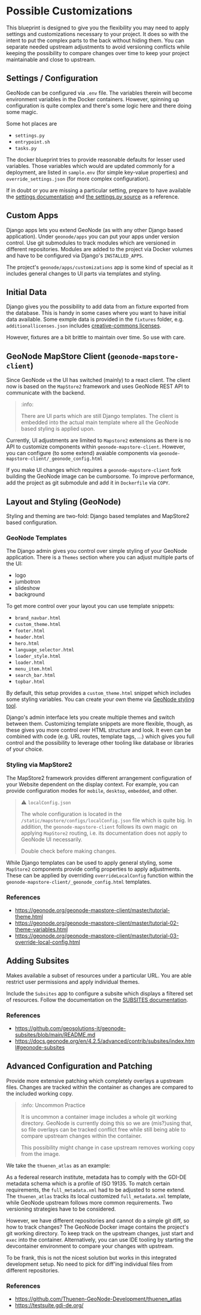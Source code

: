 # Possible Customizations

This blueprint is designed to give you the flexibility you may need to apply settings and customizations necessary to your project.
It does so with the intent to put the complex parts to the back without hiding them. 
You can separate needed upstream adjustments to avoid versioning conflicts while keeping the possibility to compare changes over time to keep your project maintainable and close to upstream. 


## Settings / Configuration

GeoNode can be configured via `.env` file.
The variables therein will become environment variables in the Docker containers.
However, spinning up configuration is quite complex and there's some logic here and there doing some magic.

Some hot places are

- `settings.py`
- `entrypoint.sh`
- `tasks.py`  

The docker blueprint tries to provide reasonable defaults for lesser used variables.
Those variables which would are updated commonly for a deployment, are listed in `sample.env` (for simple key-value properties) and `override_settings.json` (for more complex configuration).

If in doubt or you are missing a particular setting, prepare to have available the [settings documentation](https://docs.geonode.org/en/master/basic/settings/index.html#settings) and [the settings.py source](https://github.com/GeoNode/geonode/blob/master/geonode/settings.py) as a reference.


## Custom Apps

Django apps lets you extend GeoNode (as with any other Django based application).
Under `geonode/apps` you can put your apps under version control.
Use git submodules to track modules which are versioned in different repositories.
Modules are added to the project via Docker volumes and have to be configured via Django's `INSTALLED_APPS`.

The project's `geonode/apps/customizations` app is some kind of special as it includes general changes to UI parts via templates and styling.


## Initial Data

Django gives you the possibility to add data from an fixture exported from the database.
This is handy in some cases where you want to have initial data available.
Some exmple data is provided in the `fixtures` folder, e.g. `additionallicenses.json` includes [creative-commons licenses](https://creativecommons.org/).

However, fixtures are a bit brittle to maintain over time.
So use with care.

## GeoNode MapStore Client (`geonode-mapstore-client`)

Since GeoNode `v4` the UI has switched (mainly) to a react client.
The client now is based on the `MapStore2` framework and uses GeoNode REST API to communicate with the backend.

> :info: 
>
> There are UI parts which are still Django templates.
> The client is embedded into the actual main template where all the GeoNode based styling is applied upon.

Currently, UI adjustments are limited to `Mapstore2` extensions as there is no API to customize components within `geonode-mapstore-client`.
However, you can configure (to some extend) avaiable components via `geonode-mapstore-client/_geonode_config.html`

If you make UI changes which requires a `geonode-mapstore-client` fork building the GeoNode image can be cumborsome.
To improve performance, add the project as git submodule and add it in `Dockerfile` via `COPY`.


## Layout and Styling (GeoNode)

Styling and theming are two-fold: Django based templates and MapStore2 based configuration.


### GeoNode Templates

The Django admin gives you control over simple styling of your GeoNode application.
There is a `Themes` section where you can adjust multiple parts of the UI:

- logo
- jumbotron
- slideshow
- background

To get more control over your layout you can use template snippets:

- `brand_navbar.html`
- `custom_theme.html`
- `footer.html`
- `header.html`
- `hero.html`
- `language_selector.html`
- `loader_style.html`
- `loader.html`
- `menu_item.html`
- `search_bar.html`
- `topbar.html`

By default, this setup provides a `custom_theme.html` snippet which includes some styling variables.
You can create your own theme via [GeoNode styling tool](https://geonode.org/geonode-mapstore-client/master/tutorial-theme.html).

Django's admin interface lets you create multiple themes and switch between them.
Customizing template snippets are more flexible, though, as these gives you more control over HTML structure and look.
It even can be combined with code (e.g. URL routes, template tags, ...) which gives you full control and the possibility to leverage other tooling like database or libraries of your choice.


### Styling via MapStore2

The MapStore2 framework provides different arrangement configuration of your Website dependent on the display context.
For example, you can provide configuration modes for `mobile`, `desktop`, `embedded`, and other.

> :warning: `localConfig.json`
>
> The whole configuration is located in the `/static/mapstore/configs/localConfig.json` file which is quite big.
> In addition, the `geonode-mapstore-client` follows its own magic on applying `MapStore2` routing, i.e. its documentation does not apply to GeoNode UI necessarily.
> 
> Double check before making changes.

While Django templates can be used to apply general styling, some `MapStore2` components provide config properties to apply adjustments.
These can be applied by overriding `overrideLocalConfig` function within the `geonode-mapstore-client/_geonode_config.html` templates.


### References

- https://geonode.org/geonode-mapstore-client/master/tutorial-theme.html
- https://geonode.org/geonode-mapstore-client/master/tutorial-02-theme-variables.html
- https://geonode.org/geonode-mapstore-client/master/tutorial-03-override-local-config.html


## Adding Subsites

Makes available a subset of resources under a particular URL.
You are able restrict user permissions and apply individual themes.

Include the `Subsites` app to configure a subsite which displays a filtered set of resources.
Follow the documentation on the [SUBSITES documentation](./SUBSITES.md).


### References

- https://github.com/geosolutions-it/geonode-subsites/blob/main/README.md
- https://docs.geonode.org/en/4.2.5/advanced/contrib/subsites/index.html#geonode-subsites


## Advanced Configuration and Patching

Provide more extensive patching which completely overlays a upstream files.
Changes are tracked within the container as changes are compared to the included working copy.

> :info: Uncommon Practice
>
> It is uncommon a container image includes a whole git working directory.
> GeoNode is currently doing this so we are (mis?)using that, so file overlays can be tracked conflict free while still being able to compare upstream changes within the container.
> 
> This possibility might change in case upstream removes working copy from the image.

We take the `thuenen_atlas` as an example:

As a federeal research institute, metadata has to comply with the GDI-DE metadata schema which is a profile of ISO 19135.
To match certain requirements, the `full_metadata.xml` had to be adjusted to some extend.
The `thuenen_atlas` tracks its local customized `full_metadata.xml` template, while GeoNode upstream follows more common requirements.
Two versioning strategies have to be considered.

However, we have different repositories and cannot do a simple git diff, so how to track changes?
The GeoNode Docker image contains the project's git working directory. 
To keep track on the upstream changes, just start and `exec` into the container.
Alternatively, you can use IDE tooling by starting the devcontainer environment to compare your changes with upstream.

To be frank, this is not the nicest solution but works in this integrated development setup.
No need to pick for diff'ing individual files from different repositories.

### References

- https://github.com/Thuenen-GeoNode-Development/thuenen_atlas
- https://testsuite.gdi-de.org/
